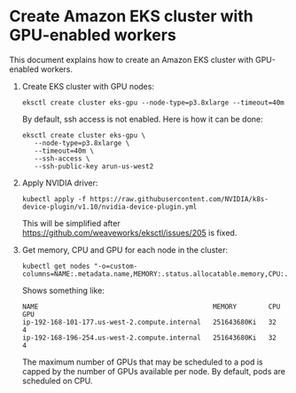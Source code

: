 # Create Amazon EKS cluster with GPU-enabled workers

This document explains how to create an Amazon EKS cluster with GPU-enabled workers.

1. Create EKS cluster with GPU nodes:

   ```
   eksctl create cluster eks-gpu --node-type=p3.8xlarge --timeout=40m
   ```

   By default, ssh access is not enabled. Here is how it can be done:

   ```
   eksctl create cluster eks-gpu \
      --node-type=p3.8xlarge \
      --timeout=40m \
      --ssh-access \
      --ssh-public-key arun-us-west2
   ```
   
1. Apply NVIDIA driver:

   ```
   kubectl apply -f https://raw.githubusercontent.com/NVIDIA/k8s-device-plugin/v1.10/nvidia-device-plugin.yml
   ```

   This will be simplified after https://github.com/weaveworks/eksctl/issues/205 is fixed.

1. Get memory, CPU and GPU for each node in the cluster:

   ```
   kubectl get nodes "-o=custom-columns=NAME:.metadata.name,MEMORY:.status.allocatable.memory,CPU:.status.allocatable.cpu,GPU:.status.allocatable.nvidia\.com/gpu"
   ```

   Shows something like:

   ```
   NAME                                            MEMORY        CPU       GPU
   ip-192-168-101-177.us-west-2.compute.internal   251643680Ki   32        4
   ip-192-168-196-254.us-west-2.compute.internal   251643680Ki   32        4
   ```

   The maximum number of GPUs that may be scheduled to a pod is capped by the number of GPUs available per node. By default, pods are scheduled on CPU. 

